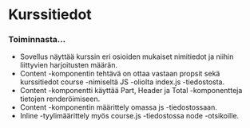 # Kurssitiedot

### Toiminnasta...

- Sovellus näyttää kurssin eri osioiden mukaiset nimitiedot ja niihin liittyvien harjoitusten määrän. 
- Content -komponentin tehtävä on ottaa vastaan propsit sekä kurssitiedot course -nimiseltä JS -oliolta index.js -tiedostosta.
- Content -komponentti käyttää Part, Header ja Total -komponentteja tietojen renderöimiseen.
- Content -komponentin määrittely omassa js -tiedostossaan.
- Inline -tyylimäärittely myös course.js -tiedostossa node -otsikoille.

